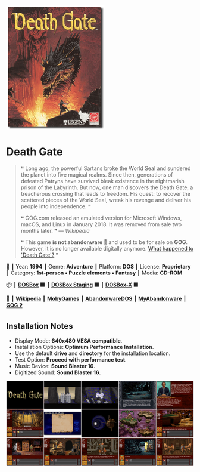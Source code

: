 ![](Thumbnail.png "application-thumbnail")

# Death Gate

> ❝ Long ago, the powerful Sartans broke the World Seal and sundered the planet into five magical realms. Since then, generations of defeated Patryns have survived bleak existence in the nightmarish prison of the Labyrinth. But now, one man discovers the Death Gate, a treacherous crossing that leads to freedom. His quest: to recover the scattered pieces of the World Seal, wreak his revenge and deliver his people into independence. ❞
>
> ❝ GOG.com released an emulated version for Microsoft Windows, macOS, and Linux in January 2018. It was removed from sale two months later. ❞ — *Wikipedia*
>
> ❝ This game **is not abandonware 🚫** and used to be for sale on **GOG**. However, it is no longer available digitally anymore. [What happened to 'Death Gate'?](https://www.gog.com/forum/death_gate/what_happened_to_death_gate) ❞
>

📌 ┃ Year: **1994** ┃ Genre: **Adventure** ┃ Platform: **DOS** ┃ License: **Proprietary** ┃ Category: **1st-person • Puzzle elements • Fantasy** ┃ Media: **CD-ROM** 

📦 ┃ **[DOSBox](https://www.dosbox.com/) 🟩** ┃ **[DOSBox Staging](https://dosbox-staging.github.io/) 🟩** ┃ **[DOSBox-X](https://dosbox-x.com/) 🟩** 

📎 ┃ **[Wikipedia](https://en.wikipedia.org/wiki/Death_Gate)** ┃ **[MobyGames](https://www.mobygames.com/game/175/death-gate/)** ┃ **[AbandonwareDOS](https://www.abandonwaredos.com/abandonware-game.php?abandonware=Death+Gate&gid=2037)** ┃ **[MyAbandonware](https://www.myabandonware.com/game/death-gate-2pf)** ┃ **[GOG ❓](https://www.gog.com/forum/general/release_bdeath_gateb_18b63)** 

## Installation Notes
- Display Mode: **640x480 VESA compatible**.
- Installation Options: **Optimum Performance Installation**.
- Use the default **drive** and **directory** for the installation location.
- Test Option: **Proceed with performance test**.
- Music Device: **Sound Blaster 16**.
- Digitized Sound: **Sound Blaster 16**.

![](Montage.png "Death Gate")

